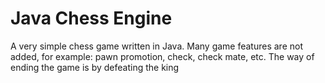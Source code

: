 # Java Chess Engine
A very simple chess game written in Java. Many game features are not added, for example: pawn promotion, check, check mate, etc. The way of ending the game is by defeating the king
